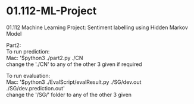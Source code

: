 # 01.112-ML-Project

01.112 Machine Learning Project: Sentiment labelling using Hidden Markov Model

Part2:<br/>
To run prediction:<br/>
Mac: '$python3 ./part2.py ./CN<br/>
change the './CN' to any of the other 3 given if required

To run evaluation:<br/>
Mac: '$python3 ./EvalScript/evalResult.py ./SG/dev.out ./SG/dev.prediction.out'<br/>
change the '/SG/' folder to any of the other 3 given
